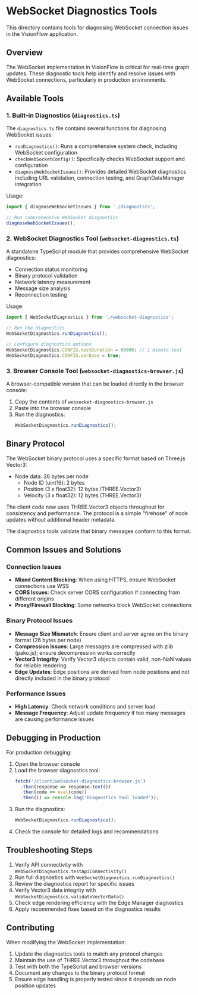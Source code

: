 # WebSocket Diagnostics Tools

This directory contains tools for diagnosing WebSocket connection issues in the VisionFlow application.

## Overview

The WebSocket implementation in VisionFlow is critical for real-time graph updates. These diagnostic tools help identify and resolve issues with WebSocket connections, particularly in production environments.

## Available Tools

### 1. Built-in Diagnostics (`diagnostics.ts`)

The `diagnostics.ts` file contains several functions for diagnosing WebSocket issues:

- `runDiagnostics()`: Runs a comprehensive system check, including WebSocket configuration
- `checkWebSocketConfig()`: Specifically checks WebSocket support and configuration
- `diagnoseWebSocketIssues()`: Provides detailed WebSocket diagnostics including URL validation, connection testing, and GraphDataManager integration

Usage:
```typescript
import { diagnoseWebSocketIssues } from './diagnostics';

// Run comprehensive WebSocket diagnostics
diagnoseWebSocketIssues();
```

### 2. WebSocket Diagnostics Tool (`websocket-diagnostics.ts`)

A standalone TypeScript module that provides comprehensive WebSocket diagnostics:

- Connection status monitoring
- Binary protocol validation
- Network latency measurement
- Message size analysis
- Reconnection testing

Usage:
```typescript
import { WebSocketDiagnostics } from './websocket-diagnostics';

// Run the diagnostics
WebSocketDiagnostics.runDiagnostics();

// Configure diagnostics options
WebSocketDiagnostics.CONFIG.testDuration = 60000; // 1 minute test
WebSocketDiagnostics.CONFIG.verbose = true;
```

### 3. Browser Console Tool (`websocket-diagnostics-browser.js`)

A browser-compatible version that can be loaded directly in the browser console:

1. Copy the contents of `websocket-diagnostics-browser.js`
2. Paste into the browser console
3. Run the diagnostics:
   ```javascript
   WebSocketDiagnostics.runDiagnostics();
   ```

## Binary Protocol

The WebSocket binary protocol uses a specific format based on Three.js Vector3:

- Node data: 26 bytes per node
  - Node ID (uint16): 2 bytes
  - Position (3 x float32): 12 bytes (THREE.Vector3)
  - Velocity (3 x float32): 12 bytes (THREE.Vector3)

The client code now uses THREE.Vector3 objects throughout for consistency and performance. The protocol is a simple "firehose" of node updates without additional header metadata.

The diagnostics tools validate that binary messages conform to this format.

## Common Issues and Solutions

### Connection Issues

- **Mixed Content Blocking**: When using HTTPS, ensure WebSocket connections use WSS
- **CORS Issues**: Check server CORS configuration if connecting from different origins
- **Proxy/Firewall Blocking**: Some networks block WebSocket connections

### Binary Protocol Issues

- **Message Size Mismatch**: Ensure client and server agree on the binary format (26 bytes per node)
- **Compression Issues**: Large messages are compressed with zlib (pako.js); ensure decompression works correctly
- **Vector3 Integrity**: Verify Vector3 objects contain valid, non-NaN values for reliable rendering
- **Edge Updates**: Edge positions are derived from node positions and not directly included in the binary protocol

### Performance Issues

- **High Latency**: Check network conditions and server load
- **Message Frequency**: Adjust update frequency if too many messages are causing performance issues

## Debugging in Production

For production debugging:

1. Open the browser console
2. Load the browser diagnostics tool:
   ```javascript
   fetch('/client/websocket-diagnostics-browser.js')
     .then(response => response.text())
     .then(code => eval(code))
     .then(() => console.log('Diagnostics tool loaded'));
   ```
3. Run the diagnostics:
   ```javascript
   WebSocketDiagnostics.runDiagnostics();
   ```
4. Check the console for detailed logs and recommendations

## Troubleshooting Steps

1. Verify API connectivity with `WebSocketDiagnostics.testApiConnectivity()`
2. Run full diagnostics with `WebSocketDiagnostics.runDiagnostics()`
3. Review the diagnostics report for specific issues
4. Verify Vector3 data integrity with `WebSocketDiagnostics.validateVectorData()`
5. Check edge rendering efficiency with the Edge Manager diagnostics
6. Apply recommended fixes based on the diagnostics results

## Contributing

When modifying the WebSocket implementation:

1. Update the diagnostics tools to match any protocol changes
2. Maintain the use of THREE.Vector3 throughout the codebase
3. Test with both the TypeScript and browser versions
4. Document any changes to the binary protocol format
5. Ensure edge handling is properly tested since it depends on node position updates